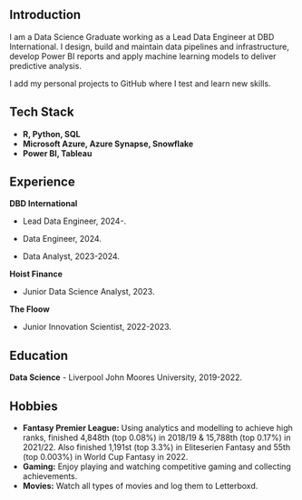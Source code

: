 ## Introduction
I am a Data Science Graduate working as a Lead Data Engineer at DBD International.  I design, build and maintain data pipelines and infrastructure, develop Power BI reports and apply machine learning models to deliver predictive analysis.

I add my personal projects to GitHub where I test and learn new skills.

## Tech Stack
- **R, Python, SQL** 
- **Microsoft Azure, Azure Synapse, Snowflake**
- **Power BI, Tableau**

## Experience

**DBD International**

- Lead Data Engineer, 2024-.

- Data Engineer, 2024.

- Data Analyst, 2023-2024.

**Hoist Finance**

- Junior Data Science Analyst, 2023.

**The Floow**

- Junior Innovation Scientist, 2022-2023.

## Education
**Data Science** - Liverpool John Moores University, 2019-2022.

## Hobbies
- **Fantasy Premier League:** Using analytics and modelling to achieve high ranks, finished 4,848th (top 0.08%) in 2018/19 & 15,788th (top 0.17%) in 2021/22. Also finished 1,191st (top 3.3%) in Eliteserien Fantasy and 55th (top 0.003%) in World Cup Fantasy in 2022.
- **Gaming:** Enjoy playing and watching competitive gaming and collecting achievements.
- **Movies:** Watch all types of movies and log them to Letterboxd.
